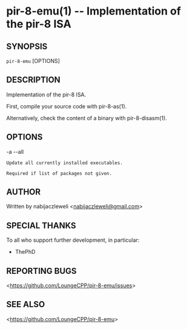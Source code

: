 pir-8-emu(1) -- Implementation of the pir-8 ISA
===============================================

## SYNOPSIS

`pir-8-emu` [OPTIONS]

## DESCRIPTION

Implementation of the pir-8 ISA.

First, compile your source code with pir-8-as(1).

Alternatively, check the content of a binary with pir-8-disasm(1).

## OPTIONS

  -a --all

    Update all currently installed executables.

    Required if list of packages not given.

## AUTHOR

Written by nabijaczleweli &lt;<nabijaczleweli@gmail.com>&gt;

## SPECIAL THANKS

To all who support further development, in particular:

  * ThePhD

## REPORTING BUGS

&lt;<https://github.com/LoungeCPP/pir-8-emu/issues>&gt;

## SEE ALSO

&lt;<https://github.com/LoungeCPP/pir-8-emu>&gt;
